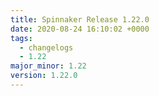 ```yaml
---
title: Spinnaker Release 1.22.0
date: 2020-08-24 16:10:02 +0000
tags:
  - changelogs
  - 1.22
major_minor: 1.22
version: 1.22.0
---
```


<script src="https://gist.github.com/spinnaker-release/e457272b5aac37a5c6512b80b0c53d5f.js?file=1.22.0.md"></script>

